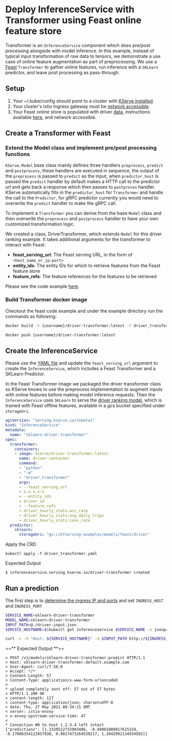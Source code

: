 # Deploy InferenceService with Transformer using Feast online feature store
Transformer is an `InferenceService` component which does pre/post processing alongside with model inference. In this example, instead of typical input transformation of raw data to tensors, we demonstrate a use case of online feature augmentation as part of preprocessing. We use a [Feast](https://github.com/feast-dev/feast) `Transformer` to gather online features, run inference with a `SKLearn` predictor, and leave post processing as pass-through.

## Setup

1. Your ~/.kube/config should point to a cluster with [KServe installed](../../../../get_started/README.md#4-install-kserve).
2. Your cluster's Istio Ingress gateway must be [network accessible](https://istio.io/latest/docs/tasks/traffic-management/ingress/ingress-control/).
3. Your Feast online store is populated with driver [data](https://github.com/tedhtchang/populate_feast_online_store/blob/main/driver_stats.parquet), instructions available [here](https://github.com/tedhtchang/populate_feast_online_store), and network accessible.

## Create a Transformer with Feast

### Extend the Model class and implement pre/post processing functions
`KServe.Model` base class mainly defines three handlers `preprocess`, `predict` and `postprocess`, these handlers are executed
in sequence, the output of the `preprocess` is passed to `predict` as the input, when `predictor_host` is passed the `predict` handler by default makes a HTTP call to the predictor url
and gets back a response which then passes to `postproces` handler. KServe automatically fills in the `predictor_host` for `Transformer` and handle the call to the `Predictor`, for gRPC
predictor currently you would need to overwrite the `predict` handler to make the gRPC call.

To implement a `Transformer` you can derive from the base `Model` class and then overwrite the `preprocess` and `postprocess` handler to have your own
customized transformation logic.

We created a class, DriverTransformer, which extends `Model` for this driver ranking example. It takes additional arguments for the transformer to interact with Feast:

* __feast_serving_url__: The Feast serving URL, in the form of `<host_name_or_ip:port>`
* __entity_ids__: The entity IDs for which to retrieve features from the Feast feature store
* __feature_refs__: The feature references for the features to be retrieved

Please see the code example [here](https://github.com/kserve/kserve/tree/release-0.7/docs/samples/v1beta1/transformer/feast).

### Build Transformer docker image
Checkout the feast code example and under the example directory run the commands as following:

```bash
docker build -t {username}/driver-transformer:latest -f driver_transformer.Dockerfile .

docker push {username}/driver-transformer:latest
```

## Create the InferenceService
Please use the [YAML file](./driver_transformer.yaml) and update the `feast_serving_url` argument to create the `InferenceService`, which includes a Feast Transformer and a SKLearn Predictor.

In the Feast Transformer image we packaged the driver transformer class so KServe knows to use the preprocess implementation to augment inputs with online features before making model inference requests.
Then the `InferenceService` uses `SKLearn` to serve the [driver ranking model](https://github.com/feast-dev/feast-driver-ranking-tutorial), which is trained with Feast offline features, available in a gcs bucket specified under `storageUri`.

```YAML
apiVersion: "serving.kserve.io/v1beta1"
kind: "InferenceService"
metadata:
  name: "sklearn-driver-transformer"
spec:
  transformer:
    containers:
    - image: kserve/driver-transformer:latest
      name: driver-container
      command:
      - "python"
      - "-m"
      - "driver_transformer"
      args:
      - --feast_serving_url
      - x.x.x.x:x
      - --entity_ids
      - driver_id
      - --feature_refs
      - driver_hourly_stats:acc_rate
      - driver_hourly_stats:avg_daily_trips
      - driver_hourly_stats:conv_rate
  predictor:
    sklearn:
      storageUri: "gs://kfserving-examples/models/feast/driver"
```

Apply the CRD
```
kubectl apply -f driver_transformer.yaml
```

Expected Output
```
$ inferenceservice.serving.kserve.io/driver-transformer created
```

## Run a prediction
The first step is to [determine the ingress IP and ports](../../../../get_started/first_isvc.md#3-determine-the-ingress-ip-and-ports
) and set `INGRESS_HOST` and `INGRESS_PORT`

```bash
SERVICE_NAME=sklearn-driver-transformer
MODEL_NAME=sklearn-driver-transformer
INPUT_PATH=@./driver-input.json
SERVICE_HOSTNAME=$(kubectl get inferenceservice $SERVICE_NAME -o jsonpath='{.status.url}' | cut -d "/" -f 3)

curl -v -H "Host: ${SERVICE_HOSTNAME}" -d $INPUT_PATH http://${INGRESS_HOST}:${INGRESS_PORT}/v1/models/$MODEL_NAME:predict
```

==** Expected Output **==
```
> POST /v1/models/sklearn-driver-transformer:predict HTTP/1.1
> Host: sklearn-driver-transformer.default.example.com
> User-Agent: curl/7.58.0
> Accept: */*
> Content-Length: 57
> Content-Type: application/x-www-form-urlencoded
>
* upload completely sent off: 57 out of 57 bytes
< HTTP/1.1 200 OK
< content-length: 117
< content-type: application/json; charset=UTF-8
< date: Thu, 27 May 2021 00:34:21 GMT
< server: istio-envoy
< x-envoy-upstream-service-time: 47
<
* Connection #0 to host 1.2.3.4 left intact
{"predictions": [1.3320522732903406, -0.49981088917615324, -0.17008354122857838, 0.8017473264530217, 1.2042992134934583]}
```
